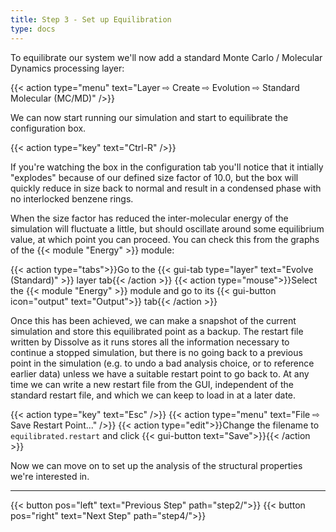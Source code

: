 ```yaml
---
title: Step 3 - Set up Equilibration
type: docs
---
```



To equilibrate our system we'll now add a standard Monte Carlo / Molecular Dynamics processing layer:

{{< action type="menu" text="Layer &#8680; Create &#8680; Evolution &#8680; Standard Molecular (MC/MD)" />}}


We can now start running our simulation and start to equilibrate the configuration box.

{{< action type="key" text="Ctrl-R" />}}


If you're watching the box in the configuration tab you'll notice that it intially "explodes" because of our defined size factor of 10.0, but the box will quickly reduce in size back to normal and result in a condensed phase with no interlocked benzene rings.

When the size factor has reduced the inter-molecular energy of the simulation will fluctuate a little, but should oscillate around some equilibrium value, at which point you can proceed. You can check this from the graphs of the {{< module "Energy" >}} module:

{{< action type="tabs">}}Go to the {{< gui-tab type="layer" text="Evolve (Standard)" >}} layer tab{{< /action >}}
{{< action type="mouse">}}Select the {{< module "Energy" >}} module and go to its {{< gui-button icon="output" text="Output">}} tab{{< /action >}}

Once this has been achieved, we can make a snapshot of the current simulation and store this equilibrated point as a backup. The restart file written by Dissolve as it runs stores all the information necessary to continue a stopped simulation, but there is no going back to a previous point in the simulation (e.g. to undo a bad analysis choice, or to reference earlier data) unless we have a suitable restart point to go back to. At any time we can write a new restart file from the GUI, independent of the standard restart file, and which we can keep to load in at a later date.

{{< action type="key" text="Esc" />}}
{{< action type="menu" text="File &#8680; Save Restart Point..." />}}
{{< action type="edit">}}Change the filename to `equilibrated.restart` and click {{< gui-button text="Save">}}{{< /action >}}

Now we can move on to set up the analysis of the structural properties we're interested in.

* * *
{{< button pos="left" text="Previous Step" path="step2/">}}
{{< button pos="right" text="Next Step" path="step4/">}}
